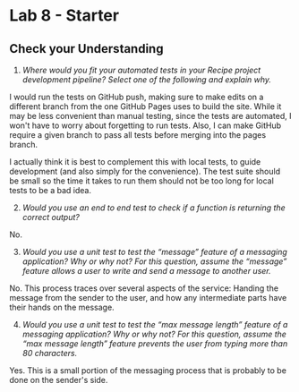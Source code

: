 # Lab 8 - Starter

## Check your Understanding
1. *Where would you fit your automated tests in your Recipe project development pipeline? Select one of the following and explain why.*

I would run the tests on GitHub push, making sure to make edits on a different branch from the one GitHub Pages uses to build the site. While it may be less convenient than manual testing, since the tests are automated, I won't have to worry about forgetting to run tests. Also, I can make GitHub require a given branch to pass all tests before merging into the pages branch.

I actually think it is best to complement this with local tests, to guide development (and also simply for the convenience). The test suite should be small so the time it takes to run them should not be too long for local tests to be a bad idea.

2. *Would you use an end to end test to check if a function is returning the correct output?*

No.

3. *Would you use a unit test to test the “message” feature of a messaging application? Why or why not? For this question, assume the “message” feature allows a user to write and send a message to another user.*

No. This process traces over several aspects of the service: Handing the message from the sender to the user, and how any intermediate parts have their hands on the message.

4. *Would you use a unit test to test the “max message length” feature of a messaging application? Why or why not? For this question, assume the “max message length” feature prevents the user from typing more than 80 characters.*

Yes. This is a small portion of the messaging process that is probably to be done on the sender's side.

